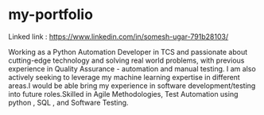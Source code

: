 # my-portfolio

Linked link : https://www.linkedin.com/in/somesh-ugar-791b28103/

Working as a Python Automation Developer in TCS and passionate about cutting-edge technology and solving real world problems, with previous experience in Quality Assurance - automation and manual testing. I am also actively seeking to leverage my machine learning expertise in different areas.I would be able bring my experience in software development/testing into future roles.Skilled in Agile Methodologies, Test Automation using python , SQL , and Software Testing.
